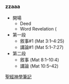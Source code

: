 ### zzaaa
- 開場
	- Deed
	- Word Revelation (
- 第一段
	- 敘事#1 (Mat 3:1–4:25)
	- 講論#1 (Mat 5:1–7:27)
- 第二段
	- 敘事 (Mat 8:1–10:4)
	- 講論 (Mat 10:5–42)



[聖經神學筆記](%E8%81%96%E7%B6%93%E7%A5%9E%E5%AD%B8%E7%AD%86%E8%A8%98.md)
